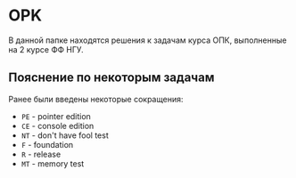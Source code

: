 # OPK
В данной папке находятся решения к задачам курса ОПК, выполненные на 2 курсе ФФ НГУ.
## Пояснение по некоторым задачам
Ранее были введены некоторые сокращения:
* `PE` - pointer edition
* `CE` - console edition
* `NT` - don't have fool test
* `F` - foundation
* `R` - release
* `MT` - memory test